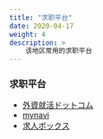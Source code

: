 ```yaml
---
title: "求职平台"
date: 2020-04-17
weight: 4
description: >
    该地区常用的求职平台
---
```


### 求职平台

- [外資就活ドットコム](https://gaishishukatsu.com/)
- [mynavi](https://www.mynavi.jp/)
- [求人ボックス](https://xn--pckua2a7gp15o89zb.com/%E3%83%97%E3%83%A9%E3%83%83%E3%83%88%E3%83%95%E3%82%A9%E3%83%BC%E3%83%A0-%E3%82%AF%E3%83%A9%E3%82%A6%E3%83%89%E3%81%AE%E4%BB%95%E4%BA%8B)
